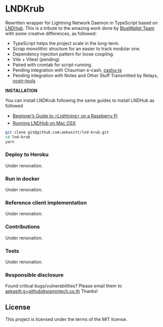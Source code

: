 # LNDKrub

Rewritten wrapper for Lightning Network Daemon in TypeScript based on [LNDHub](https://github.com/BlueWallet/LndHub).
This is a tribute to the amazing work done by [BlueWallet Team](https://github.com/BlueWallet) with
some creative differences, as followed:

- TypeScript helps the project scale in the long-term.
- Scrap monolithic structure for an easier to track modular one.
- Dependency injection pattern for loose coupling.
- Vite + Vitest (pending)
- Paired with crontab for script-running.
- Pending integration with Chaumian e-cash, [cashu-ts](https://github.com/cashubtc/cashu-ts)
- Pending integration with Notes and Other Stuff Transmitted by Relays, [nostr-tools](https://github.com/nbd-wtf/nostr-tools)

**INSTALLATION**

You can install LNDKrub following the same guides to install LNDHub as followed

- [Beginner’s Guide to ️⚡Lightning️⚡ on a Raspberry Pi](https://github.com/dangeross/guides/blob/master/raspibolt/raspibolt_6B_lndhub.md)
- [Running LNDHub on Mac OSX](https://medium.com/@jpthor/running-lndhub-on-mac-osx-5be6671b2e0c)

```bash
git clone git@github.com:aekasitt/lnd-krub.git
cd lnd-krub
yarn
```

### Deploy to Heroku

Under renovation.

### Run in docker

Under renovation.

### Reference client implementation

Under renovation.

### Contributions

Under renovation.

### Tests

Under renovation.

### Responsible disclosure

Found critical bugs/vulnerabilities? Please email them to aekasitt.g+github@siamintech.co.th Thanks!

## License

This project is licensed under the terms of the MIT license.
